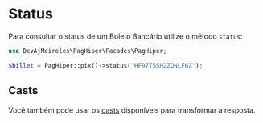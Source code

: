 # Status

Para consultar o status de um Boleto Bancário utilize o método `status`:

```php
use DevAjMeireles\PagHiper\Facades\PagHiper;

$billet = PagHiper::pix()->status('HF97T5SH2ZQNLF6Z');
```

## Casts

Você também pode usar os [casts](../Utilidades/casts.md) disponíveis para transformar a resposta.
